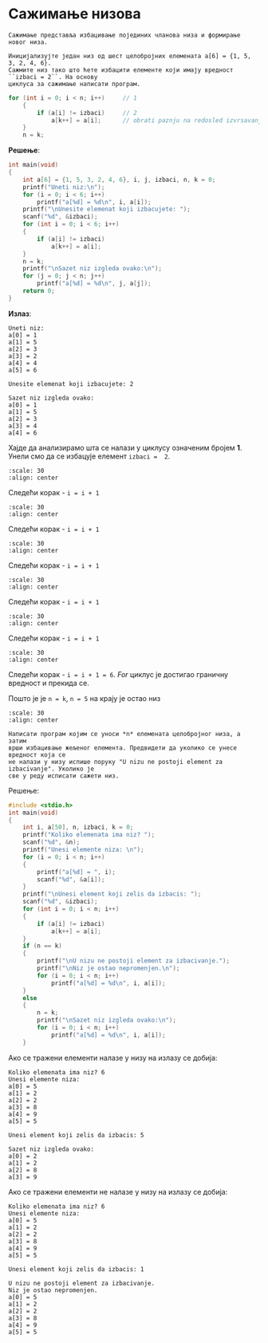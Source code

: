# Сажимање низова

```{infonote}
Сажимање представља избацивање појединих чланова низа и формирање новог низа.
```

```{questionnote}
Иницијализујте један низ од шест целобројних елемената a[6] = {1, 5, 3, 2, 4, 6}.
Сажмите низ тако што ћете избацити елементе који имају вредност ``izbaci = 2``. На основу
циклуса за сажимање написати програм.
```

```c
for (int i = 0; i < n; i++)     // 1
    {
        if (a[i] != izbaci)     // 2
            a[k++] = a[i];      // obrati paznju na redosled izvrsavanja, a[k] = a[i], k = k + 1   
    }
	n = k;
```

**Решење**:

```c
int main(void)
{
    int a[6] = {1, 5, 3, 2, 4, 6}, i, j, izbaci, n, k = 0;
    printf("Uneti niz:\n");
    for (i = 0; i < 6; i++)
        printf("a[%d] = %d\n", i, a[i]);
    printf("\nUnesite elemenat koji izbacujete: ");
    scanf("%d", &izbaci);
    for (int i = 0; i < 6; i++)
    {
        if (a[i] != izbaci)
            a[k++] = a[i];
    }
    n = k;
    printf("\nSazet niz izgleda ovako:\n");
    for (j = 0; j < n; j++)
        printf("a[%d] = %d\n", j, a[j]);
    return 0;
}
```

**Излаз**:

```text
Uneti niz:
a[0] = 1
a[1] = 5
a[2] = 3
a[3] = 2
a[4] = 4
a[5] = 6

Unesite elemenat koji izbacujete: 2

Sazet niz izgleda ovako:
a[0] = 1
a[1] = 5
a[2] = 3
a[3] = 4
a[4] = 6
```

Хајде да анализирамо шта се налази у циклусу означеним бројем **1**. Унели смо да
се избацује елемент ``izbaci =  2``.

```{image} images/Picture61.svg
:scale: 30
:align: center
```

Следећи корак - ``i = i + 1``

```{image} images/Picture62.svg
:scale: 30
:align: center
```

Следећи корак - ``i = i + 1``

```{image} images/Picture63.svg
:scale: 30
:align: center
```

Следећи корак - ``i = i + 1`` 

```{image} images/Picture64.svg
:scale: 30
:align: center
```

Следећи корак - ``i = i + 1``

```{image} images/Picture65.svg
:scale: 30
:align: center
```

Следећи корак - ``i = i + 1`` 

```{image} images/Picture66.svg
:scale: 30
:align: center
```

Следећи корак - ``i = i + 1 = 6``. *For* циклус је достигао граничну вредност и прекида се.

Пошто је  je ``n = k``, ``n = 5``  на крају је остао низ

```{image} images/Picture67.svg
:scale: 30
:align: center
```

```{questionnote}
Написати програм којим се уноси *n* елемената целобројног низа, а затим
врши избацивање жељеног елемента. Предвидети да уколико се унесе вредност која се
не налази у низу испише поруку "U nizu ne postoji element za izbacivanje". Уколико је
све у реду исписати сажети низ.
```
Решење:

```c
#include <stdio.h> 
int main(void)
{
    int i, a[50], n, izbaci, k = 0;
    printf("Koliko elemenata ima niz? ");
    scanf("%d", &n);
    printf("Unesi elemente niza: \n");
    for (i = 0; i < n; i++)
    {
        printf("a[%d] = ", i);
        scanf("%d", &a[i]);
    }
    printf("\nUnesi element koji zelis da izbacis: ");
    scanf("%d", &izbaci);
    for (int i = 0; i < n; i++)
    {
        if (a[i] != izbaci)
            a[k++] = a[i];
    }
    if (n == k)
    {
        printf("\nU nizu ne postoji element za izbacivanje.");
        printf("\nNiz je ostao nepromenjen.\n");
        for (i = 0; i < n; i++)
            printf("a[%d] = %d\n", i, a[i]);
    }
    else
    {
        n = k;
        printf("\nSazet niz izgleda ovako:\n");
        for (i = 0; i < n; i++)
            printf("a[%d] = %d\n", i, a[i]);
    }
```

Ако се тражени елементи налазе у низу на излазу се добија:

```text
Koliko elemenata ima niz? 6
Unesi elemente niza:
a[0] = 5
a[1] = 2
a[2] = 2
a[3] = 8
a[4] = 9
a[5] = 5

Unesi element koji zelis da izbacis: 5

Sazet niz izgleda ovako:
a[0] = 2
a[1] = 2
a[2] = 8
a[3] = 9
```

Ако се тражени елементи не налазе у низу на излазу се добија:

```text
Koliko elemenata ima niz? 6
Unesi elemente niza:
a[0] = 5
a[1] = 2
a[2] = 2
a[3] = 8
a[4] = 9
a[5] = 5

Unesi element koji zelis da izbacis: 1

U nizu ne postoji element za izbacivanje.
Niz je ostao nepromenjen.
a[0] = 5
a[1] = 2
a[2] = 2
a[3] = 8
a[4] = 9
a[5] = 5
```
